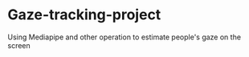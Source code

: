 # Gaze-tracking-project
Using Mediapipe and other operation to estimate people's gaze on the screen
